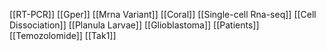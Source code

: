 [[RT-PCR]]
[[Gper]]
[[Mrna Variant]]
[[Coral]]
[[Single-cell Rna-seq]]
[[Cell Dissociation]]
[[Planula Larvae]]
[[Glioblastoma]]
[[Patients]]
[[Temozolomide]]
[[Tak1]]
